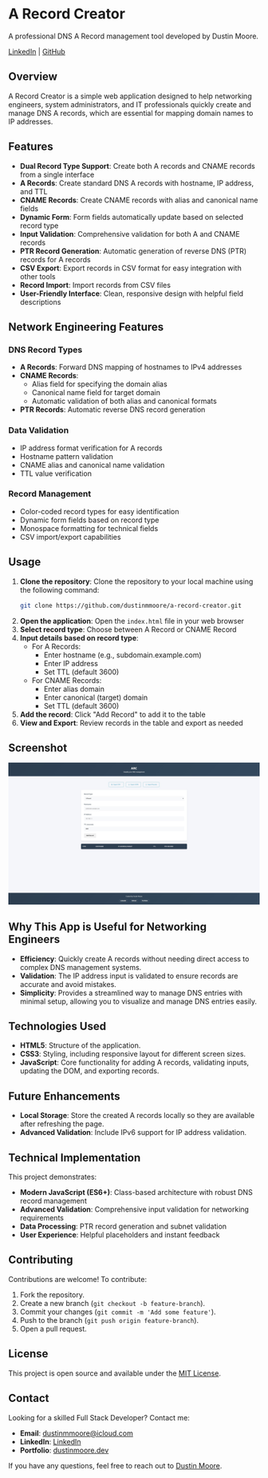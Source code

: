 # A Record Creator

A professional DNS A Record management tool developed by Dustin Moore.

[LinkedIn](https://www.linkedin.com/in/dustinmmoore) | [GitHub](https://github.com/dustinmmoore)

## Overview

A Record Creator is a simple web application designed to help networking engineers, system administrators, and IT professionals quickly create and manage DNS A records, which are essential for mapping domain names to IP addresses.

## Features

- **Dual Record Type Support**: Create both A records and CNAME records from a single interface
- **A Records**: Create standard DNS A records with hostname, IP address, and TTL
- **CNAME Records**: Create CNAME records with alias and canonical name fields
- **Dynamic Form**: Form fields automatically update based on selected record type
- **Input Validation**: Comprehensive validation for both A and CNAME records
- **PTR Record Generation**: Automatic generation of reverse DNS (PTR) records for A records
- **CSV Export**: Export records in CSV format for easy integration with other tools
- **Record Import**: Import records from CSV files
- **User-Friendly Interface**: Clean, responsive design with helpful field descriptions

## Network Engineering Features

### DNS Record Types
- **A Records**: Forward DNS mapping of hostnames to IPv4 addresses
- **CNAME Records**: 
  - Alias field for specifying the domain alias
  - Canonical name field for target domain
  - Automatic validation of both alias and canonical formats
- **PTR Records**: Automatic reverse DNS record generation

### Data Validation
- IP address format verification for A records
- Hostname pattern validation
- CNAME alias and canonical name validation
- TTL value verification

### Record Management
- Color-coded record types for easy identification
- Dynamic form fields based on record type
- Monospace formatting for technical fields
- CSV import/export capabilities

## Usage

1. **Clone the repository**: Clone the repository to your local machine using the following command:
   ```sh
   git clone https://github.com/dustinmmoore/a-record-creator.git
   ```
2. **Open the application**: Open the `index.html` file in your web browser
3. **Select record type**: Choose between A Record or CNAME Record
4. **Input details based on record type**: 
   - For A Records:
     - Enter hostname (e.g., subdomain.example.com)
     - Enter IP address
     - Set TTL (default 3600)
   - For CNAME Records:
     - Enter alias domain
     - Enter canonical (target) domain
     - Set TTL (default 3600)
5. **Add the record**: Click "Add Record" to add it to the table
6. **View and Export**: Review records in the table and export as needed

## Screenshot

![A Record Creator Screenshot](./assets/images/a-record-dustin-moore.jpg)

## Why This App is Useful for Networking Engineers

- **Efficiency**: Quickly create A records without needing direct access to complex DNS management systems.
- **Validation**: The IP address input is validated to ensure records are accurate and avoid mistakes.
- **Simplicity**: Provides a streamlined way to manage DNS entries with minimal setup, allowing you to visualize and manage DNS entries easily.

## Technologies Used

- **HTML5**: Structure of the application.
- **CSS3**: Styling, including responsive layout for different screen sizes.
- **JavaScript**: Core functionality for adding A records, validating inputs, updating the DOM, and exporting records.

## Future Enhancements

- **Local Storage**: Store the created A records locally so they are available after refreshing the page.
- **Advanced Validation**: Include IPv6 support for IP address validation.

## Technical Implementation

This project demonstrates:

- **Modern JavaScript (ES6+)**: Class-based architecture with robust DNS record management
- **Advanced Validation**: Comprehensive input validation for networking requirements
- **Data Processing**: PTR record generation and subnet validation
- **User Experience**: Helpful placeholders and instant feedback

## Contributing

Contributions are welcome! To contribute:

1. Fork the repository.
2. Create a new branch (`git checkout -b feature-branch`).
3. Commit your changes (`git commit -m 'Add some feature'`).
4. Push to the branch (`git push origin feature-branch`).
5. Open a pull request.

## License

This project is open source and available under the [MIT License](LICENSE).

## Contact

Looking for a skilled Full Stack Developer? Contact me:

- **Email**: dustinmmoore@icloud.com
- **LinkedIn**: [LinkedIn](https://www.linkedin.com/in/dustinmmoore)
- **Portfolio**: [dustinmoore.dev](https://www.dustinmoore.dev)

If you have any questions, feel free to reach out to [Dustin Moore](https://www.linkedin.com/in/dustinmmoore).

